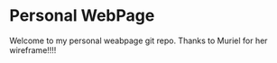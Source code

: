 # Personal WebPage
Welcome to my personal weabpage git repo.
Thanks to Muriel for her wireframe!!!!
